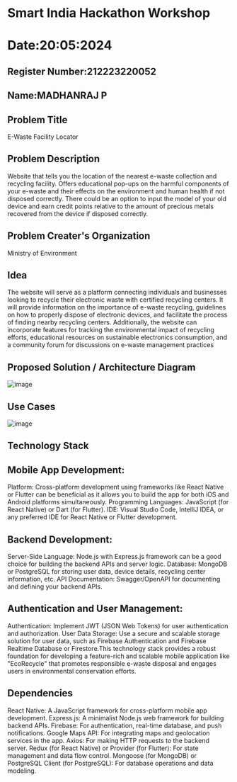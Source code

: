 # Smart India Hackathon Workshop
# Date:20:05:2024
## Register Number:212223220052
## Name:MADHANRAJ P
## Problem Title
E-Waste Facility Locator
## Problem Description
Website that tells you the location of the nearest e-waste collection and recycling facility. Offers educational pop-ups on the harmful components of your e-waste and their effects on the environment and human health if not disposed correctly. There could be an option to input the model of your old device and earn credit points relative to the amount of precious metals recovered from the device if disposed correctly.
## Problem Creater's Organization
Ministry of Environment



## Idea
The website will serve as a platform connecting individuals and businesses looking to recycle their electronic waste with certified recycling centers. It will provide information on the importance of e-waste recycling, guidelines on how to properly dispose of electronic devices, and facilitate the process of finding nearby recycling centers. Additionally, the website can incorporate features for tracking the environmental impact of recycling efforts, educational resources on sustainable electronics consumption, and a community forum for discussions on e-waste management practices



## Proposed Solution / Architecture Diagram
![image](https://github.com/madhanraj67/SIHPS/assets/150319515/80841006-5018-4e1a-b15b-de7affc0b81c)



## Use Cases
![image](https://github.com/madhanraj67/SIHPS/assets/150319515/161a624c-22eb-478a-9e94-682875a1382c)

## Technology Stack
## Mobile App Development:
Platform: Cross-platform development using frameworks like React Native or Flutter can be beneficial as it allows you to build the app for both iOS and Android platforms simultaneously. Programming Languages: JavaScript (for React Native) or Dart (for Flutter). IDE: Visual Studio Code, IntelliJ IDEA, or any preferred IDE for React Native or Flutter development.

## Backend Development:
Server-Side Language: Node.js with Express.js framework can be a good choice for building the backend APIs and server logic. Database: MongoDB or PostgreSQL for storing user data, device details, recycling center information, etc. API Documentation: Swagger/OpenAPI for documenting and defining your backend APIs.

## Authentication and User Management:
Authentication: Implement JWT (JSON Web Tokens) for user authentication and authorization. User Data Storage: Use a secure and scalable storage solution for user data, such as Firebase Authentication and Firebase Realtime Database or Firestore.This technology stack provides a robust foundation for developing a feature-rich and scalable mobile application like "EcoRecycle" that promotes responsible e-waste disposal and engages users in environmental conservation efforts.

## Dependencies
React Native: A JavaScript framework for cross-platform mobile app development. Express.js: A minimalist Node.js web framework for building backend APIs. Firebase: For authentication, real-time database, and push notifications. Google Maps API: For integrating maps and geolocation services in the app. Axios: For making HTTP requests to the backend server. Redux (for React Native) or Provider (for Flutter): For state management and data flow control. Mongoose (for MongoDB) or PostgreSQL Client (for PostgreSQL): For database operations and data modeling.
